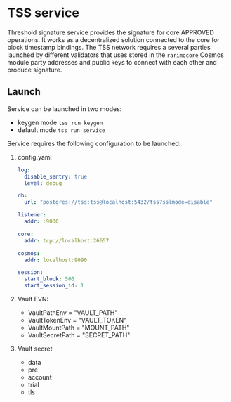 # TSS service

Threshold signature service provides the signature for core APPROVED operations. 
It works as a decentralized solution connected to the core for block timestamp bindings. 
The TSS network requires a several parties launched by different validators that uses stored in the `rarimocore` 
Cosmos module party addresses and public keys to connect with each other and produce signature. 

## Launch

Service can be launched in two modes:
- keygen mode `tss run keygen`
- default mode `tss run service`

Service requires the following configuration to be launched:

1. config.yaml
    ```yaml
    log:
      disable_sentry: true
      level: debug
    
    db:
      url: "postgres://tss:tss@localhost:5432/tss?sslmode=disable"
    
    listener:
      addr: :9000
    
    core:
      addr: tcp://localhost:26657
    
    cosmos:
      addr: localhost:9090
    
    session:
      start_block: 500
      start_session_id: 1
    ```
   
2. Vault EVN: 
   - VaultPathEnv    = "VAULT_PATH"
   - VaultTokenEnv   = "VAULT_TOKEN"
   - VaultMountPath  = "MOUNT_PATH"
   - VaultSecretPath = "SECRET_PATH"

3. Vault secret
    - data
    - pre
    - account
    - trial
    - tls
